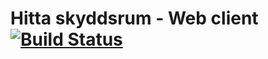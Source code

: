 # Hitta skyddsrum - Web client [![Build Status](https://travis-ci.org/hitta-skyddsrum/webclient-preact.svg?branch=master)](https://travis-ci.org/hitta-skyddsrum/webclient-preact)
